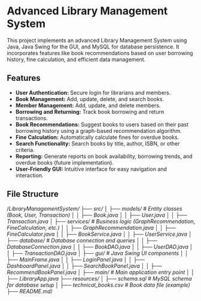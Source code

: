 # Advanced Library Management System

This project implements an advanced Library Management System using Java, Java Swing for the GUI, and MySQL for database persistence.  It incorporates features like book recommendations based on user borrowing history, fine calculation, and efficient data management.

## Features

* **User Authentication:** Secure login for librarians and members.
* **Book Management:** Add, update, delete, and search books.
* **Member Management:** Add, update, and delete members.
* **Borrowing and Returning:** Track book borrowing and return transactions.
* **Book Recommendations:** Suggest books to users based on their past borrowing history using a graph-based recommendation algorithm.
* **Fine Calculation:** Automatically calculate fines for overdue books.
* **Search Functionality:** Search books by title, author, ISBN, or other criteria.
* **Reporting:** Generate reports on book availability, borrowing trends, and overdue books (future implementation).
* **User-Friendly GUI:**  Intuitive interface for easy navigation and interaction.

## File Structure

/*LibraryManagementSystem/
├── src/
│   ├── models/           # Entity classes (Book, User, Transaction)
│   │   ├── Book.java
│   │   ├── User.java
│   │   ├── Transaction.java
│   ├── services/         # Business logic (GraphRecommendation, FineCalculation, etc.)
│   │   ├── GraphRecommendation.java
│   │   ├── FineCalculator.java
│   │   ├── BookService.java
│   │   ├── UserService.java
│   ├── database/         # Database connection and queries
│   │   ├── DatabaseConnection.java
│   │   ├── BookDAO.java
│   │   ├── UserDAO.java
│   │   ├── TransactionDAO.java
│   ├── gui/              # Java Swing UI components
│   │   ├── MainFrame.java
│   │   ├── LoginPanel.java
│   │   ├── DashboardPanel.java
│   │   ├── SearchBookPanel.java
│   │   ├── RecommendBookPanel.java
│   ├── main/             # Main application entry point
│   │   ├── LibraryApp.java
├── resources/
│   ├── schema.sql        # MySQL schema for database setup
│   ├── technical_books.csv # Book data file (example)
├── README.md*/
